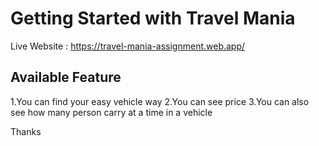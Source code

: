 # Getting Started with Travel Mania
Live Website : https://travel-mania-assignment.web.app/


## Available Feature

1.You can find your easy vehicle way
2.You can see price 
3.You can also see how many person carry at a time in a vehicle

Thanks
